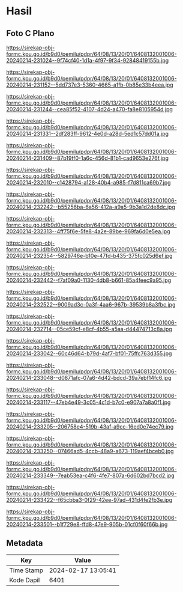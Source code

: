# Hasil

## Foto C Plano

https://sirekap-obj-formc.kpu.go.id/b9d0/pemilu/pdpr/64/08/13/20/01/6408132001006-20240214-231024--9f74cf40-1d1a-4f97-9f34-92848419155b.jpg

https://sirekap-obj-formc.kpu.go.id/b9d0/pemilu/pdpr/64/08/13/20/01/6408132001006-20240214-231152--5dd737e3-5360-4665-a1fb-0b85e33b4eea.jpg

https://sirekap-obj-formc.kpu.go.id/b9d0/pemilu/pdpr/64/08/13/20/01/6408132001006-20240214-231244--cea85f52-4107-4d24-a470-fa8e8105954d.jpg

https://sirekap-obj-formc.kpu.go.id/b9d0/pemilu/pdpr/64/08/13/20/01/6408132001006-20240214-231331--2df283ff-9612-4e0d-a28d-5ed1c57dd01a.jpg

https://sirekap-obj-formc.kpu.go.id/b9d0/pemilu/pdpr/64/08/13/20/01/6408132001006-20240214-231409--87b19ff0-1a6c-456d-81b1-cad9653e276f.jpg

https://sirekap-obj-formc.kpu.go.id/b9d0/pemilu/pdpr/64/08/13/20/01/6408132001006-20240214-232010--c1428794-a128-40b4-a985-f7d811ca69b7.jpg

https://sirekap-obj-formc.kpu.go.id/b9d0/pemilu/pdpr/64/08/13/20/01/6408132001006-20240214-232242--b55256ba-6a56-412a-a9a5-9b3a1d2de8dc.jpg

https://sirekap-obj-formc.kpu.go.id/b9d0/pemilu/pdpr/64/08/13/20/01/6408132001006-20240214-232313--4ff75f6e-5fe8-4a2e-89be-969fa6d0e5ea.jpg

https://sirekap-obj-formc.kpu.go.id/b9d0/pemilu/pdpr/64/08/13/20/01/6408132001006-20240214-232354--5829746e-b10e-47fd-b435-375fc025d6ef.jpg

https://sirekap-obj-formc.kpu.go.id/b9d0/pemilu/pdpr/64/08/13/20/01/6408132001006-20240214-232442--f7af09a0-1130-4db8-b661-85a4feec9a95.jpg

https://sirekap-obj-formc.kpu.go.id/b9d0/pemilu/pdpr/64/08/13/20/01/6408132001006-20240214-232522--9009ad3c-0a3f-4aa6-967b-39539b8a3fbc.jpg

https://sirekap-obj-formc.kpu.go.id/b9d0/pemilu/pdpr/64/08/13/20/01/6408132001006-20240214-232714--05ce59cf-e8cf-4b55-a5aa-d44474713c8a.jpg

https://sirekap-obj-formc.kpu.go.id/b9d0/pemilu/pdpr/64/08/13/20/01/6408132001006-20240214-233042--60c46d64-b79d-4af7-bf01-75ffc763d355.jpg

https://sirekap-obj-formc.kpu.go.id/b9d0/pemilu/pdpr/64/08/13/20/01/6408132001006-20240214-233048--d0871afc-07a6-4d42-bdcd-39a7ebf14fc6.jpg

https://sirekap-obj-formc.kpu.go.id/b9d0/pemilu/pdpr/64/08/13/20/01/6408132001006-20240214-233117--47eb4e49-3c05-4c1d-b7c0-e907a7a8a0f1.jpg

https://sirekap-obj-formc.kpu.go.id/b9d0/pemilu/pdpr/64/08/13/20/01/6408132001006-20240214-233205--206758e4-519b-43af-a9cc-16ed0e74ec79.jpg

https://sirekap-obj-formc.kpu.go.id/b9d0/pemilu/pdpr/64/08/13/20/01/6408132001006-20240214-233250--07466ad5-4ccb-48a9-a673-119aef4bceb0.jpg

https://sirekap-obj-formc.kpu.go.id/b9d0/pemilu/pdpr/64/08/13/20/01/6408132001006-20240214-233349--7eab53ea-c4f6-4fe7-807a-6d602bd7bcd2.jpg

https://sirekap-obj-formc.kpu.go.id/b9d0/pemilu/pdpr/64/08/13/20/01/6408132001006-20240214-233422--f65cbba3-0f29-42ee-97ad-431d4fe2fb3e.jpg

https://sirekap-obj-formc.kpu.go.id/b9d0/pemilu/pdpr/64/08/13/20/01/6408132001006-20240214-233501--b1f729e8-ffd8-47e9-905b-01cf0f60f66b.jpg


## Metadata

| Key        | Value               |
| ---------- | ------------------- |
| Time Stamp | 2024-02-17 13:05:41 |
| Kode Dapil | 6401                |



